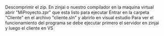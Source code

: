 Descomprimir el zip. 
En zinjai o nuestro compilador en la maquina virtual abrir "MiProyecto.zpr" que esta listo para ejecutar
Entrar en la carpeta "Cliente" en el archivo "cliente.sln" y abrirlo en visual estudio
Para ver el funcionamiento del programa se debe ejecutar primero el servidor en zinjai y luego el cliente en VS
